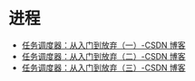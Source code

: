 # 进程

- [任务调度器：从入门到放弃（一）-CSDN 博客](https://blog.csdn.net/feelabclihu/article/details/148198772)
- [任务调度器：从入门到放弃（二）-CSDN 博客](https://blog.csdn.net/feelabclihu/article/details/148356564)
- [任务调度器：从入门到放弃（三）-CSDN 博客](https://blog.csdn.net/feelabclihu/article/details/148704028)
